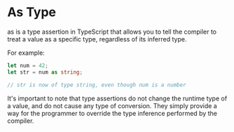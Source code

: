 # As Type

as is a type assertion in TypeScript that allows you to tell the compiler to treat a value as a specific type, regardless of its inferred type.

For example:

```typescript
let num = 42;
let str = num as string;

// str is now of type string, even though num is a number
```

It's important to note that type assertions do not change the runtime type of a value, and do not cause any type of conversion. They simply provide a way for the programmer to override the type inference performed by the compiler.
